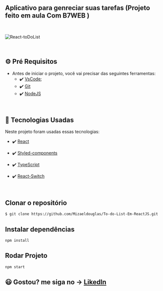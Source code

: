 ## Aplicativo para genreciar suas tarefas (Projeto feito em aula Com B7WEB )

 <br>


![React-toDoList](https://user-images.githubusercontent.com/89351018/147796523-6f776b29-92b1-4aa2-90ad-5a7c0a0cc387.gif)

<br>



## ⚙ Pré Requisitos

- Antes de iniciar o projeto, você vai precisar das seguintes ferramentas: 
    - ✔️ [VsCode](https://code.visualstudio.com/download);
    - ✔️ [Git](https://git-scm.com/)
    - ✔️ [NodeJS](https://nodejs.org/en/download/)

<br>

## 🚀 Tecnologias Usadas

Neste projeto foram usadas essas tecnologias:

- ✔️ [React](https://pt-br.reactjs.org/)

- ✔️ [Styled-components](https://styled-components.com/docs/basics#installation)

- ✔️ [TypeScript](https://www.typescriptlang.org/)

- ✔️ [React-Switch](https://www.npmjs.com/package/react-switch)


<br>

## Clonar o repositório
```bash
$ git clone https://github.com/Mizaeldouglas/To-do-List-Em-ReactJS.git
```

## Instalar dependências
```bash
npm install
```

## Rodar Projeto
```bash
npm start
```

## 😃 Gostou? me siga no -> [Likedln](https://www.linkedin.com/in/mizaeel-douglas-aa850a216/)

